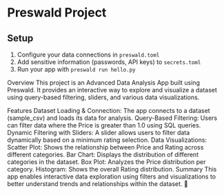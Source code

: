 # Preswald Project

## Setup
1. Configure your data connections in `preswald.toml`
2. Add sensitive information (passwords, API keys) to `secrets.toml`
3. Run your app with `preswald run hello.py`

Overview
This project is an Advanced Data Analysis App built using Preswald. It provides an interactive way to explore and visualize a dataset using query-based filtering, sliders, and various data visualizations.

Features
Dataset Loading & Connection: The app connects to a dataset (sample_csv) and loads its data for analysis.
Query-Based Filtering: Users can filter data where the Price is greater than 1.0 using SQL queries.
Dynamic Filtering with Sliders: A slider allows users to filter data dynamically based on a minimum rating selection.
Data Visualizations:
Scatter Plot: Shows the relationship between Price and Rating across different categories.
Bar Chart: Displays the distribution of different categories in the dataset.
Box Plot: Analyzes the Price distribution per category.
Histogram: Shows the overall Rating distribution.
Summary
This app enables interactive data exploration using filters and visualizations to better understand trends and relationships within the dataset. 🚀





